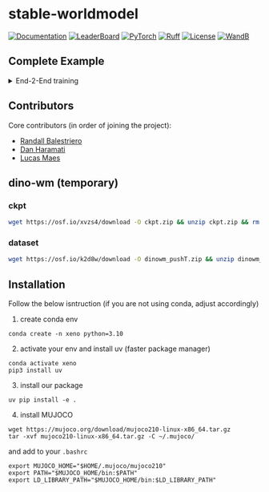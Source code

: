# stable-worldmodel

[![Documentation](https://img.shields.io/badge/Documentation-blue.svg)](TBA)
[![LeaderBoard](https://img.shields.io/badge/Benchmarks-blue.svg)](TBA)
[![PyTorch](https://img.shields.io/badge/PyTorch-ee4c2c?logo=pytorch&logoColor=white)](https://pytorch.org/get-started/locally/)
[![Ruff](https://img.shields.io/endpoint?url=https://raw.githubusercontent.com/astral-sh/ruff/main/assets/badge/v2.json)](https://github.com/astral-sh/ruff)
[![License](https://img.shields.io/badge/License-MIT-yellow.svg)](https://opensource.org/licenses/MIT)
[![WandB](https://raw.githubusercontent.com/wandb/assets/main/wandb-github-badge-gradient.svg)](https://wandb.ai/site)

## Complete Example

<details>
<summary>End-2-End training</summary>

This example demonstrates the key features of `stable-worldmodel`: dictionary-structured data, unified forward function, and rich monitoring through callbacks.

```python
import stable_worldmodel as swm
import torch

# create world
world = swm.World(
    "swm/SimplePointMaze-v0",
    num_envs=7,
    image_shape=(224, 224),
    render_mode="rgb_array",
)

# collect data for pre-training
world.set_policy(swm.policy.RandomPolicy())
world.policy.set_seed(42)
world.record_dataset("simple-pointmaze", episodes=10, seed=2347)
world.record_video("./", seed=2347)

# pre-train world model
swm.pretraining("scripts/train/dummy.py", "++dump_object=True dataset_name=simple-pointmaze output_model_name=dummy_test")

# evaluate world model
action_dim = world.envs.single_action_space.shape[0]
cost_fn = torch.nn.functional.mse_loss
world_model = swm.wm.DummyWorldModel((224, 224, 3), action_dim)
solver = swm.solver.RandomSolver(horizon=5, action_dim=action_dim, cost_fn=cost_fn)
policy = swm.policy.WorldModelPolicy(world_model, solver, horizon=10, action_block=5, receding_horizon=5)
world.set_policy(policy)

spt_module = torch.load(swm.utils.get_cache_dir()+"/dummy_test_object.ckpt", weights_only=False)
world_model = spt_module.model
results = world.evaluate(episodes=2, seed=2347)
```
</details>


## Contributors

Core contributors (in order of joining the project):
- [Randall Balestriero](https://github.com/RandallBalestriero)
- [Dan Haramati](https://github.com/DanHrmti)
- [Lucas Maes](https://github.com/lucas-maes)

## dino-wm (temporary)

### ckpt

```bash
wget https://osf.io/xvzs4/download -O ckpt.zip && unzip ckpt.zip && rm ckpt.zip
```

### dataset

```bash
wget https://osf.io/k2d8w/download -O dinowm_pushT.zip && unzip dinowm_pushT.zip && rm dinowm_pushT.zip
```

## Installation

Follow the below isntruction (if you are not using conda, adjust accordingly)

1. create conda env
  ```
  conda create -n xeno python=3.10
  ```

2. activate your env and install uv (faster package manager)
  ```
  conda activate xeno
  pip3 install uv
  ```
3. install our package
  ```
  uv pip install -e .
  ```
4. install MUJOCO
  ```
  wget https://mujoco.org/download/mujoco210-linux-x86_64.tar.gz
  tar -xvf mujoco210-linux-x86_64.tar.gz -C ~/.mujoco/
  ```
  and add to your `.bashrc`
  ```
  export MUJOCO_HOME="$HOME/.mujoco/mujoco210"
export PATH="$MUJOCO_HOME/bin:$PATH"
export LD_LIBRARY_PATH="$MUJOCO_HOME/bin:$LD_LIBRARY_PATH"
```



